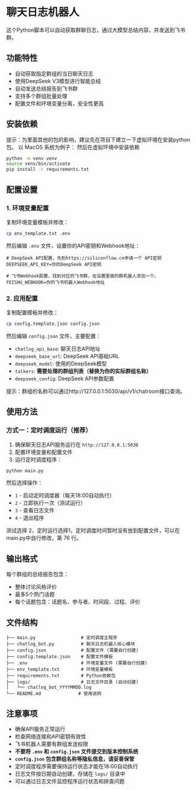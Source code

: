 # 聊天日志机器人

这个Python脚本可以自动获取群聊日志，通过大模型总结内容，并发送到飞书群。

## 功能特性

- 自动获取指定群组的当日聊天日志
- 使用DeepSeek V3模型进行智能总结
- 自动发送总结报告到飞书群
- 支持多个群组批量处理
- 配置文件和环境变量分离，安全性更高

## 安装依赖
提示：为里面其他的包的影响，建议先在项目下建立一下虚拟环境在安装python包。
以 MacOS 系统为例子：
然后在虚拟环境中安装依赖
```bash
python -m venv venv
source venv/bin/activate
pip install -r requirements.txt
```

## 配置设置

### 1. 环境变量配置

复制环境变量模板并修改：
```bash
cp env_template.txt .env
```

然后编辑 `.env` 文件，设置你的API密钥和Webhook地址：


```env
# DeepSeek API配置，先到https://siliconflow.cn申请一个 API密钥
DEEPSEEK_API_KEY=你的DeepSeek API密钥

# 飞书Webhook配置，找到对应的飞书群，在设置里面的群机器人添加一个。
FEISHU_WEBHOOK=你的飞书机器人Webhook地址
```



### 2. 应用配置

复制配置模板并修改：
```bash
cp config.template.json config.json
```

然后编辑 `config.json` 文件，主要配置：
- `chatlog_api_base`: 聊天日志API地址
- `deepseek_base_url`: DeepSeek API基础URL  
- `deepseek_model`: 使用的DeepSeek模型
- `talkers`: **需要处理的群组列表（替换为你的实际群组名称）**
- `deepseek_config`: DeepSeek API参数配置

提示：群组的名称可以通过http://127.0.0.1:5030/api/v1/chatroom接口查询。

## 使用方法

### 方式一：定时调度运行（推荐）

1. 确保聊天日志API服务运行在 `http://127.0.0.1:5030`
2. 配置环境变量和配置文件
3. 运行定时调度程序：

```bash
python main.py
```

然后选择操作：
- `1` - 启动定时调度器（每天18:00自动执行）
- `2` - 立即执行一次（测试运行）
- `3` - 查看日志文件
- `4` - 退出程序

测试选择 2，定时运行选择1，定时调度时间暂时没有放到配置文件，可以在main.py中自行修改，第 76 行。

## 输出格式

每个群组的总结报告包含：
- 整体讨论风格评价
- 最多5个热门话题
- 每个话题包含：话题名、参与者、时间段、过程、评价

## 文件结构

```
├── main.py                 # 定时调度主程序
├── chatlog_bot.py          # 聊天日志机器人核心模块
├── config.json             # 配置文件 (需要自行创建)
├── config.template.json    # 配置文件模板
├── .env                    # 环境变量文件 (需要自行创建)
├── env_template.txt        # 环境变量模板
├── requirements.txt        # Python依赖包
├── logs/                   # 日志文件目录 (自动创建)
│   └── chatlog_bot_YYYYMMDD.log
└── README.md              # 使用说明
```

## 注意事项

- 确保API服务正常运行
- 检查网络连接和API密钥有效性
- 飞书机器人需要有群组发送权限
- **不要将 `.env` 和 `config.json` 文件提交到版本控制系统**
- **`config.json` 包含群组名称等隐私信息，请妥善保管**
- 定时调度程序需要保持运行状态才能在18:00自动执行
- 日志文件按日期自动创建，存储在 `logs/` 目录中
- 可以通过日志文件监控程序运行状态和排查问题